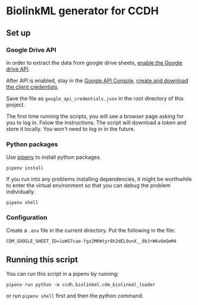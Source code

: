 # BiolinkML generator for CCDH

## Set up

### Google Drive API

In order to extract the data from google drive sheets, [enable the Google drive API](https://developers.google.com/drive/api/v3/enable-drive-api).

After API is enabled, stay in the [Google API Console](https://console.developers.google.com/), [create and download the client credentials](https://www.iperiusbackup.net/en/how-to-enable-google-drive-api-and-get-client-credentials/).

Save the file as `google_api_credentials.json` in the root directory of this project.

The first time running the scripts, you will see a browser page asking
for you to log in. Folow the instructions. The script will download a token
and store it locally. You won't need to log in in the future.

### Python packages

Use [pipenv](https://github.com/pypa/pipenv#readme) to install python packages.

```
pipenv install
```

If you run into any problems installing dependencies, it might be worthwhile
to enter the virtual environment so that you can debug the problem individually.

```
pipenv shell
```

### Configuration

Create a `.env` file in the current directory. Put the following in the file:

```
CDM_GOOGLE_SHEET_ID=1oWS7cao-fgz2MKWtyr8h2dEL9unX__0bJrWKv6mQmM4
```

## Running this script

You can run this script in a pipenv by running:

```
pipenv run python -m ccdh.biolinkml.cdm_biolinkml_loader
```

or run `pipenv shell` first and then the python command.
